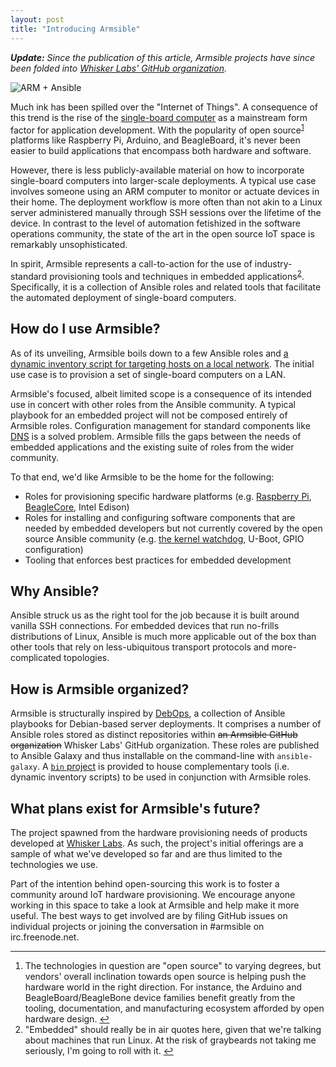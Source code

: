 ```yaml
---
layout: post
title: "Introducing Armsible"
---
```


_**Update:** Since the publication of this article, Armsible projects
have since been folded into [Whisker Labs' GitHub organization](https://github.com/whiskerlabs)._

![ARM + Ansible](https://s3-us-west-2.amazonaws.com/www.whiskerlabs.com/armsible+logo.png)

Much ink has been spilled over the "Internet of Things". A consequence
of this trend is the rise of the
[single-board computer](https://en.wikipedia.org/wiki/Single-board_computer)
as a mainstream form factor for application development. With the
popularity of open source<sup><a id="fn1ref" href="#fn1">1</a></sup> platforms like Raspberry Pi,
Arduino, and BeagleBoard, it's never been easier to build applications
that encompass both hardware and software.

However, there is less publicly-available material on how to
incorporate single-board computers into larger-scale deployments. A
typical use case involves someone using an ARM computer to monitor or
actuate devices in their home. The deployment workflow is more often
than not akin to a Linux server administered manually through SSH
sessions over the lifetime of the device. In contrast to the level of
automation fetishized in the software operations community, the state
of the art in the open source IoT space is remarkably unsophisticated.

In spirit, Armsible represents a call-to-action for the use of
industry-standard provisioning tools and techniques in embedded
applications<sup><a id="fn2ref" href="#fn2">2</a></sup>. Specifically, it is a collection of Ansible
roles and related tools that facilitate the automated deployment of
single-board computers.

## How do I use Armsible?

As of its unveiling, Armsible boils down to a few Ansible roles and
[a dynamic inventory script for targeting hosts on a local network](https://github.com/whiskerlabs/armsible/blob/master/local_network_inventory.py). The
initial use case is to provision a set of single-board computers on a
LAN.

Armsible's focused, albeit limited scope is a consequence of its
intended use in concert with other roles from the Ansible community. A
typical playbook for an embedded project will not be composed entirely
of Armsible roles. Configuration management for standard components
like [DNS](https://github.com/jdauphant/ansible-role-dns) is a solved
problem. Armsible fills the gaps between the needs of embedded
applications and the existing suite of roles from the wider community.

To that end, we'd like Armsible to be the home for the following:

* Roles for provisioning specific hardware platforms
(e.g. [Raspberry Pi](https://github.com/motdotla/ansible-pi),
[BeagleCore](https://www.kickstarter.com/projects/beaglecore/beaglecore-100-open-source-iot-device),
Intel Edison)
* Roles for installing and configuring software components that are
  needed by embedded developers but not currently covered by the open
  source Ansible community
  (e.g. [the kernel watchdog](https://github.com/whiskerlabs/ansible-watchdog),
  U-Boot, GPIO configuration)
* Tooling that enforces best practices for embedded development

## Why Ansible?

Ansible struck us as the right tool for the job because it is built
around vanilla SSH connections. For embedded devices that run
no-frills distributions of Linux, Ansible is much more applicable out
of the box than other tools that rely on less-ubiquitous transport
protocols and more-complicated topologies.

## How is Armsible organized?

Armsible is structurally inspired by [DebOps](http://debops.org/), a
collection of Ansible playbooks for Debian-based server
deployments. It comprises a number of Ansible roles stored as distinct
repositories within <s>an Armsible GitHub organization</s> Whisker Labs'
GitHub organization. These roles are published to Ansible Galaxy and
thus installable on the command-line with `ansible-galaxy`. A
[`bin` project](https://github.com/whiskerlabs/armsible) is provided
to house complementary tools (i.e. dynamic inventory scripts) to be
used in conjunction with Armsible roles.

## What plans exist for Armsible's future?

The project spawned from the hardware provisioning needs of products
developed at [Whisker Labs](https://whiskerlabs.com). As such, the
project's initial offerings are a sample of what we've developed so
far and are thus limited to the technologies we use.

Part of the intention behind open-sourcing this work is to foster a
community around IoT hardware provisioning. We encourage anyone
working in this space to take a look at Armsible and help make it more
useful. The best ways to get involved are by filing GitHub issues on
individual projects or joining the conversation in #armsible on
irc.freenode.net.

---

<section class="footnotes">
  <ol>
  <li id="fn1">The technologies in
question are "open source" to varying degrees, but vendors' overall
inclination towards open source is helping push the hardware world in
the right direction. For instance, the Arduino and
BeagleBoard/BeagleBone device families benefit greatly from the
tooling, documentation, and manufacturing ecosystem afforded by open
hardware design. <a href="#fn1ref">↩</a></li>
<li id="fn2">"Embedded" should really be in air quotes here, given
that we're talking about machines that run Linux. At the risk of
graybeards not taking me seriously, I'm going to roll with it. <a href="#fn2ref">↩</a></li>
</ol>
</section>
